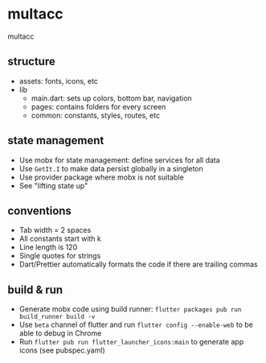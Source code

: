 # multacc
multacc

## structure
- assets: fonts, icons, etc
- lib
  - main.dart: sets up colors, bottom bar, navigation
  - pages: contains folders for every screen
  - common: constants, styles, routes, etc

## state management
- Use mobx for state management: define services for all data
- Use `GetIt.I` to make data persist globally in a singleton
- Use provider package where mobx is not suitable
- See "lifting state up"

## conventions
- Tab width = 2 spaces
- All constants start with k
- Line length is 120
- Single quotes for strings
- Dart/Prettier automatically formats the code if there are trailing commas

## build & run
- Generate mobx code using build runner: `flutter packages pub run build_runner build -v`
- Use `beta` channel of flutter and run `flutter config --enable-web` to be able to debug in Chrome
- Run `flutter pub run flutter_launcher_icons:main` to generate app icons (see pubspec.yaml)